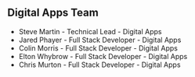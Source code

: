 ## Digital Apps Team

* Steve Martin - Technical Lead - Digital Apps
* Jared Phayer - Full Stack Developer - Digital Apps
* Colin Morris - Full Stack Developer - Digital Apps
* Elton Whybrow - Full Stack Developer - Digital Apps
* Chris Murton - Full Stack Developer - Digital Apps